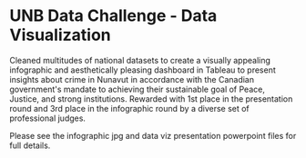 # UNB Data Challenge - Data Visualization
Cleaned multitudes of national datasets to create a visually appealing infographic and aesthetically pleasing dashboard in Tableau to present insights about crime in Nunavut in accordance with the Canadian government's mandate to achieving their sustainable goal of Peace, Justice, and strong institutions.  Rewarded with 1st place in the presentation round and 3rd place in the infographic round by a diverse set of professional judges.

Please see the infographic jpg and data viz presentation powerpoint files for full details.
